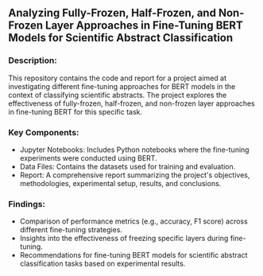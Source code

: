 ## Analyzing Fully-Frozen, Half-Frozen, and Non-Frozen Layer Approaches in Fine-Tuning BERT Models for Scientific Abstract Classification ##

### Description:
This repository contains the code and report for a project aimed at investigating different fine-tuning approaches for BERT models in the context of classifying scientific abstracts. The project explores the effectiveness of fully-frozen, half-frozen, and non-frozen layer approaches in fine-tuning BERT for this specific task.

### Key Components:
- Jupyter Notebooks: Includes Python notebooks where the fine-tuning experiments were conducted using BERT.
- Data Files: Contains the datasets used for training and evaluation.
- Report: A comprehensive report summarizing the project's objectives, methodologies, experimental setup, results, and   conclusions.

### Findings:
- Comparison of performance metrics (e.g., accuracy, F1 score) across different fine-tuning strategies.
- Insights into the effectiveness of freezing specific layers during fine-tuning.
- Recommendations for fine-tuning BERT models for scientific abstract classification tasks based on experimental results.

